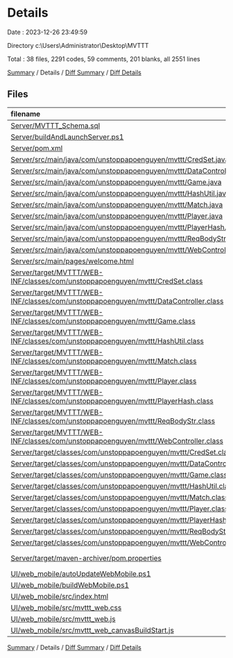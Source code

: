 # Details

Date : 2023-12-26 23:49:59

Directory c:\\Users\\Administrator\\Desktop\\MVTTT

Total : 38 files,  2291 codes, 59 comments, 201 blanks, all 2551 lines

[Summary](results.md) / Details / [Diff Summary](diff.md) / [Diff Details](diff-details.md)

## Files
| filename | language | code | comment | blank | total |
| :--- | :--- | ---: | ---: | ---: | ---: |
| [Server/MVTTT_Schema.sql](/Server/MVTTT_Schema.sql) | SQL | 86 | 24 | 16 | 126 |
| [Server/buildAndLaunchServer.ps1](/Server/buildAndLaunchServer.ps1) | PowerShell | 4 | 3 | 1 | 8 |
| [Server/pom.xml](/Server/pom.xml) | XML | 52 | 5 | 5 | 62 |
| [Server/src/main/java/com/unstoppapoenguyen/mvttt/CredSet.java](/Server/src/main/java/com/unstoppapoenguyen/mvttt/CredSet.java) | Java | 11 | 0 | 2 | 13 |
| [Server/src/main/java/com/unstoppapoenguyen/mvttt/DataController.java](/Server/src/main/java/com/unstoppapoenguyen/mvttt/DataController.java) | Java | 225 | 0 | 24 | 249 |
| [Server/src/main/java/com/unstoppapoenguyen/mvttt/Game.java](/Server/src/main/java/com/unstoppapoenguyen/mvttt/Game.java) | Java | 19 | 0 | 2 | 21 |
| [Server/src/main/java/com/unstoppapoenguyen/mvttt/HashUtil.java](/Server/src/main/java/com/unstoppapoenguyen/mvttt/HashUtil.java) | Java | 24 | 0 | 5 | 29 |
| [Server/src/main/java/com/unstoppapoenguyen/mvttt/Match.java](/Server/src/main/java/com/unstoppapoenguyen/mvttt/Match.java) | Java | 37 | 0 | 2 | 39 |
| [Server/src/main/java/com/unstoppapoenguyen/mvttt/Player.java](/Server/src/main/java/com/unstoppapoenguyen/mvttt/Player.java) | Java | 14 | 0 | 2 | 16 |
| [Server/src/main/java/com/unstoppapoenguyen/mvttt/PlayerHash.java](/Server/src/main/java/com/unstoppapoenguyen/mvttt/PlayerHash.java) | Java | 9 | 0 | 2 | 11 |
| [Server/src/main/java/com/unstoppapoenguyen/mvttt/ReqBodyStr.java](/Server/src/main/java/com/unstoppapoenguyen/mvttt/ReqBodyStr.java) | Java | 7 | 0 | 2 | 9 |
| [Server/src/main/java/com/unstoppapoenguyen/mvttt/WebController.java](/Server/src/main/java/com/unstoppapoenguyen/mvttt/WebController.java) | Java | 231 | 1 | 7 | 239 |
| [Server/src/main/pages/welcome.html](/Server/src/main/pages/welcome.html) | HTML | 108 | 0 | 19 | 127 |
| [Server/target/MVTTT/WEB-INF/classes/com/unstoppapoenguyen/mvttt/CredSet.class](/Server/target/MVTTT/WEB-INF/classes/com/unstoppapoenguyen/mvttt/CredSet.class) | Java | 6 | 0 | 0 | 6 |
| [Server/target/MVTTT/WEB-INF/classes/com/unstoppapoenguyen/mvttt/DataController.class](/Server/target/MVTTT/WEB-INF/classes/com/unstoppapoenguyen/mvttt/DataController.class) | Java | 59 | 0 | 0 | 59 |
| [Server/target/MVTTT/WEB-INF/classes/com/unstoppapoenguyen/mvttt/Game.class](/Server/target/MVTTT/WEB-INF/classes/com/unstoppapoenguyen/mvttt/Game.class) | Java | 9 | 0 | 0 | 9 |
| [Server/target/MVTTT/WEB-INF/classes/com/unstoppapoenguyen/mvttt/HashUtil.class](/Server/target/MVTTT/WEB-INF/classes/com/unstoppapoenguyen/mvttt/HashUtil.class) | Java | 22 | 0 | 0 | 22 |
| [Server/target/MVTTT/WEB-INF/classes/com/unstoppapoenguyen/mvttt/Match.class](/Server/target/MVTTT/WEB-INF/classes/com/unstoppapoenguyen/mvttt/Match.class) | Java | 13 | 2 | 0 | 15 |
| [Server/target/MVTTT/WEB-INF/classes/com/unstoppapoenguyen/mvttt/Player.class](/Server/target/MVTTT/WEB-INF/classes/com/unstoppapoenguyen/mvttt/Player.class) | Java | 8 | 0 | 0 | 8 |
| [Server/target/MVTTT/WEB-INF/classes/com/unstoppapoenguyen/mvttt/PlayerHash.class](/Server/target/MVTTT/WEB-INF/classes/com/unstoppapoenguyen/mvttt/PlayerHash.class) | Java | 5 | 0 | 0 | 5 |
| [Server/target/MVTTT/WEB-INF/classes/com/unstoppapoenguyen/mvttt/ReqBodyStr.class](/Server/target/MVTTT/WEB-INF/classes/com/unstoppapoenguyen/mvttt/ReqBodyStr.class) | Java | 8 | 0 | 0 | 8 |
| [Server/target/MVTTT/WEB-INF/classes/com/unstoppapoenguyen/mvttt/WebController.class](/Server/target/MVTTT/WEB-INF/classes/com/unstoppapoenguyen/mvttt/WebController.class) | Java | 98 | 0 | 0 | 98 |
| [Server/target/classes/com/unstoppapoenguyen/mvttt/CredSet.class](/Server/target/classes/com/unstoppapoenguyen/mvttt/CredSet.class) | Java | 6 | 0 | 0 | 6 |
| [Server/target/classes/com/unstoppapoenguyen/mvttt/DataController.class](/Server/target/classes/com/unstoppapoenguyen/mvttt/DataController.class) | Java | 59 | 0 | 0 | 59 |
| [Server/target/classes/com/unstoppapoenguyen/mvttt/Game.class](/Server/target/classes/com/unstoppapoenguyen/mvttt/Game.class) | Java | 9 | 0 | 0 | 9 |
| [Server/target/classes/com/unstoppapoenguyen/mvttt/HashUtil.class](/Server/target/classes/com/unstoppapoenguyen/mvttt/HashUtil.class) | Java | 22 | 0 | 0 | 22 |
| [Server/target/classes/com/unstoppapoenguyen/mvttt/Match.class](/Server/target/classes/com/unstoppapoenguyen/mvttt/Match.class) | Java | 13 | 2 | 0 | 15 |
| [Server/target/classes/com/unstoppapoenguyen/mvttt/Player.class](/Server/target/classes/com/unstoppapoenguyen/mvttt/Player.class) | Java | 8 | 0 | 0 | 8 |
| [Server/target/classes/com/unstoppapoenguyen/mvttt/PlayerHash.class](/Server/target/classes/com/unstoppapoenguyen/mvttt/PlayerHash.class) | Java | 5 | 0 | 0 | 5 |
| [Server/target/classes/com/unstoppapoenguyen/mvttt/ReqBodyStr.class](/Server/target/classes/com/unstoppapoenguyen/mvttt/ReqBodyStr.class) | Java | 8 | 0 | 0 | 8 |
| [Server/target/classes/com/unstoppapoenguyen/mvttt/WebController.class](/Server/target/classes/com/unstoppapoenguyen/mvttt/WebController.class) | Java | 99 | 0 | 0 | 99 |
| [Server/target/maven-archiver/pom.properties](/Server/target/maven-archiver/pom.properties) | Java Properties | 3 | 0 | 1 | 4 |
| [UI/web_mobile/autoUpdateWebMobile.ps1](/UI/web_mobile/autoUpdateWebMobile.ps1) | PowerShell | 11 | 0 | 1 | 12 |
| [UI/web_mobile/buildWebMobile.ps1](/UI/web_mobile/buildWebMobile.ps1) | PowerShell | 1 | 0 | 0 | 1 |
| [UI/web_mobile/src/index.html](/UI/web_mobile/src/index.html) | HTML | 124 | 3 | 3 | 130 |
| [UI/web_mobile/src/mvttt_web.css](/UI/web_mobile/src/mvttt_web.css) | CSS | 269 | 0 | 59 | 328 |
| [UI/web_mobile/src/mvttt_web.js](/UI/web_mobile/src/mvttt_web.js) | JavaScript | 551 | 2 | 44 | 597 |
| [UI/web_mobile/src/mvttt_web_canvasBuildStart.js](/UI/web_mobile/src/mvttt_web_canvasBuildStart.js) | JavaScript | 48 | 17 | 4 | 69 |

[Summary](results.md) / Details / [Diff Summary](diff.md) / [Diff Details](diff-details.md)
